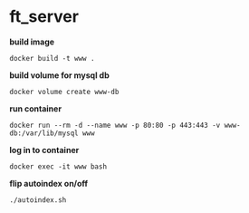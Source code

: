 # ft_server

**build image**

	docker build -t www .

**build volume for mysql db**

	docker volume create www-db

**run container**

	docker run --rm -d --name www -p 80:80 -p 443:443 -v www-db:/var/lib/mysql www

**log in to container**

	docker exec -it www bash

**flip autoindex on/off**

	./autoindex.sh

